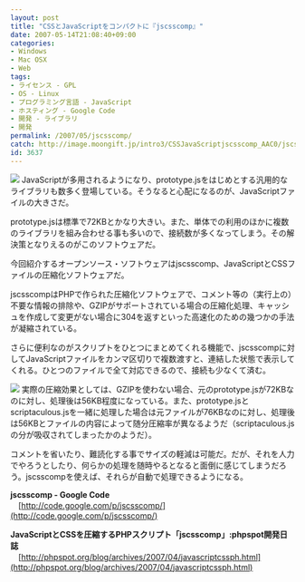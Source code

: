 ```yaml
---
layout: post
title: "CSSとJavaScriptをコンパクトに『jscsscomp』"
date: 2007-05-14T21:08:40+09:00
categories:
- Windows
- Mac OSX
- Web
tags: 
- ライセンス - GPL
- OS - Linux
- プログラミング言語 - JavaScript
- ホスティング - Google Code
- 開発 - ライブラリ
- 開発
permalink: /2007/05/jscsscomp/
catch: http://image.moongift.jp/intro3/CSSJavaScriptjscsscomp_AAC0/jscsscomp6_thumb1.png
id: 3637
---
```

[![](http://image.moongift.jp/intro3/CSSJavaScriptjscsscomp_AAC0/jscsscomp3_thumb1.png)](http://image.moongift.jp/intro3/CSSJavaScriptjscsscomp_AAC0/jscsscomp33.png) JavaScriptが多用されるようになり、prototype.jsをはじめとする汎用的なライブラリも数多く登場している。そうなると心配になるのが、JavaScriptファイルの大きさだ。

 

prototype.jsは標準で72KBとかなり大きい。また、単体での利用のほかに複数のライブラリを組み合わせる事も多いので、接続数が多くなってしまう。その解決策となりえるのがこのソフトウェアだ。

 

今回紹介するオープンソース・ソフトウェアはjscsscomp、JavaScriptとCSSファイルの圧縮化ソフトウェアだ。

 <!--more--> 

jscsscompはPHPで作られた圧縮化ソフトウェアで、コメント等の（実行上の）不要な情報の排除や、GZIPがサポートされている場合の圧縮化処理、キャッシュを作成して変更がない場合に304を返すといった高速化のための幾つかの手法が凝縮されている。

 

さらに便利なのがスクリプトをひとつにまとめてくれる機能で、jscsscompに対してJavaScriptファイルをカンマ区切りで複数渡すと、連結した状態で表示してくれる。ひとつのファイルで全て対応できるので、接続も少なくて済む。

 

[![](http://image.moongift.jp/intro3/CSSJavaScriptjscsscomp_AAC0/jscsscomp6_thumb1.png)](http://image.moongift.jp/intro3/CSSJavaScriptjscsscomp_AAC0/jscsscomp63.png) 実際の圧縮効果としては、GZIPを使わない場合、元のprototype.jsが72KBなのに対し、処理後は56KB程度になっている。また、prototype.jsとscriptaculous.jsを一緒に処理した場合は元ファイルが76KBなのに対し、処理後は56KBとファイルの内容によって随分圧縮率が異なるようだ（scriptaculous.jsの分が吸収されてしまったかのようだ）。

 

コメントを省いたり、難読化する事でサイズの軽減は可能だ。だが、それを人力でやろうとしたり、何らかの処理を随時やるとなると面倒に感じてしまうだろう。jscsscompを使えば、それらが自動で処理できるようになる。

 

**jscsscomp - Google Code**  
　[http://code.google.com/p/jscsscomp/](http://code.google.com/p/jscsscomp/)

 

**JavaScriptとCSSを圧縮するPHPスクリプト「jscsscomp」:phpspot開発日誌**  
　[http://phpspot.org/blog/archives/2007/04/javascriptcssph.html](http://phpspot.org/blog/archives/2007/04/javascriptcssph.html)

